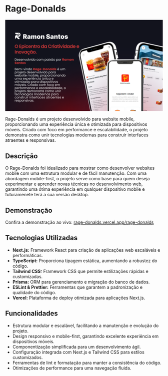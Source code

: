 # Rage-Donalds

![Pré-visualização do Site](public/Thumbnail.png)

Rage-Donalds é um projeto desenvolvido para website mobile, proporcionando uma experiência única e otimizada para dispositivos móveis. Criado com foco em performance e escalabilidade, o projeto demonstra como unir tecnologias modernas para construir interfaces atraentes e responsivas.

## Descrição

O Rage-Donalds foi idealizado para mostrar como desenvolver websites mobile com uma estrutura modular e de fácil manutenção. Com uma abordagem mobile-first, o projeto serve como base para quem deseja experimentar e aprender novas técnicas no desenvolvimento web, garantindo uma ótima experiência em qualquer dispositivo mobile e futuramenete terá a sua versão desktop.

## Demonstração

Confira a demonstração ao vivo: [rage-donalds.vercel.app/rage-donalds](https://rage-donalds.vercel.app/rage-donalds)

## Tecnologias Utilizadas

- **Next.js:** Framework React para criação de aplicações web escaláveis e performáticas.
- **TypeScript:** Proporciona tipagem estática, aumentando a robustez do código.
- **Tailwind CSS:** Framework CSS que permite estilizações rápidas e customizadas.
- **Prisma:** ORM para gerenciamento e migração do banco de dados.
- **ESLint & Prettier:** Ferramentas que garantem a padronização e qualidade do código.
- **Vercel:** Plataforma de deploy otimizada para aplicações Next.js.

## Funcionalidades

- Estrutura modular e escalável, facilitando a manutenção e evolução do projeto.
- Design responsivo e mobile-first, garantindo excelente experiência em dispositivos móveis.
- Componentização simplificada para um desenvolvimento ágil.
- Configuração integrada com Next.js e Tailwind CSS para estilos customizados.
- Ferramentas de lint e formatação para manter a consistência do código.
- Otimizações de performance para uma navegação fluida.
